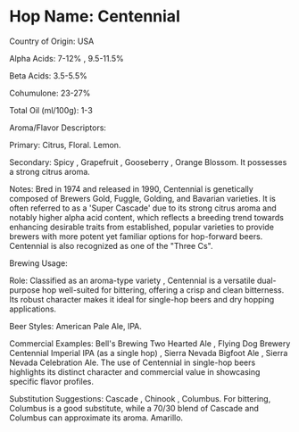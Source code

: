 # Hop Name: Centennial

Country of Origin: USA

Alpha Acids: 7-12% , 9.5-11.5%

Beta Acids: 3.5-5.5%

Cohumulone: 23-27%

Total Oil (ml/100g): 1-3

Aroma/Flavor Descriptors:

Primary: Citrus, Floral. Lemon.

Secondary: Spicy , Grapefruit , Gooseberry , Orange Blossom. It possesses a strong citrus aroma.

Notes: Bred in 1974 and released in 1990, Centennial is genetically composed of Brewers Gold, Fuggle, Golding, and Bavarian varieties. It is often referred to as a 'Super Cascade' due to its strong citrus aroma and notably higher alpha acid content, which reflects a breeding trend towards enhancing desirable traits from established, popular varieties to provide brewers with more potent yet familiar options for hop-forward beers. Centennial is also recognized as one of the "Three Cs".

Brewing Usage:

Role: Classified as an aroma-type variety , Centennial is a versatile dual-purpose hop well-suited for bittering, offering a crisp and clean bitterness. Its robust character makes it ideal for single-hop beers and dry hopping applications.

Beer Styles: American Pale Ale, IPA.

Commercial Examples: Bell's Brewing Two Hearted Ale , Flying Dog Brewery Centennial Imperial IPA (as a single hop) , Sierra Nevada Bigfoot Ale , Sierra Nevada Celebration Ale. The use of Centennial in single-hop beers highlights its distinct character and commercial value in showcasing specific flavor profiles.

Substitution Suggestions: Cascade , Chinook , Columbus. For bittering, Columbus is a good substitute, while a 70/30 blend of Cascade and Columbus can approximate its aroma. Amarillo.
